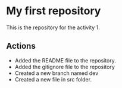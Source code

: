 # My first repository

This is the repository for the activity 1.

## Actions 

- Added the README file to the repository.
- Added the gitignore file to the repository
- Created a new branch named dev
- Created a new file in src folder.

